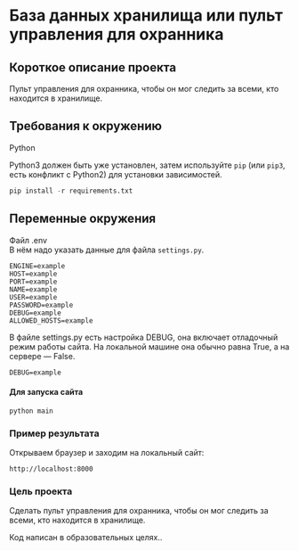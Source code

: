 # База данных хранилища или пульт управления для охранника

## Короткое описание проекта

Пульт управления для охранника, чтобы он мог следить за всеми, кто находится в хранилище.


## Требования к окружению
Python

Python3 должен быть уже установлен,
затем используйте `pip` (или `pip3`, есть конфликт с Python2) для установки зависимостей.
```python
pip install -r requirements.txt
```
## Переменные окружения
Файл .env      
В нём надо указать данные для файла `settings.py`.
```
ENGINE=example
HOST=example
PORT=example
NAME=example
USER=example
PASSWORD=example
DEBUG=example
ALLOWED_HOSTS=example
```
В файле settings.py есть настройка DEBUG, она включает отладочный режим работы сайта. На локальной машине она обычно равна True, а на сервере — False.
```
DEBUG=example
```
#### Для запуска сайта
```
python main
```

### Пример результата

Открываем браузер и заходим на локальный сайт:
```
http://localhost:8000
```


### Цель проекта
Cделать пульт управления для охранника, чтобы он мог следить за всеми, кто находится в хранилище.

Код написан в образовательных целях..
